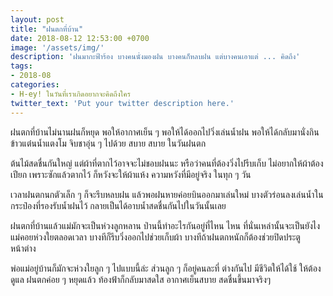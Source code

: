 ```yaml
---
layout: post
title: "ฝนตกที่บ้าน"
date: 2018-08-12 12:53:00 +0700
image: '/assets/img/'
description: 'ฝนมากะฟ้าร้อง บางคนนั่งมองฝน บางคนก็หลบฝน แต่บางคนเอาแต่ ... คิดถึง'
tags:
- 2018-08
categories:
- H-ey! ในวันที่เราเกิดอยากจะคิดถึงใคร
twitter_text: 'Put your twitter description here.'
---
```

ฝนตกที่บ้านไม่นานฝนก็หยุด พอให้อากาศเย็น ๆ พอให้ได้ออกไปวิ่งเล่นน้ำฝน พอให้ได้กลับมานั่งกินข้าวแต๋นน้ำแตงโม จิบชาอุ่น ๆ ไปด้วย สบาย สบาย ในวันฝนตก

ต้นไม้สดชื่นกันใหญ่ แต่ผ้าที่ตากไว้อาจจะไม่ชอบฝนนะ หรือว่าคนที่ต้องวิ่งไปรีบเก็บ ไม่อยากให้ผ้าต้องเปียก เพราะซักแล้วตากไว้ ก็หวังจะให้ผ้าแห้ง ความหวังที่มีอยู่จริง ในทุก ๆ วัน

เวลาฝนตกนกตัวเล็ก ๆ ก็จะรีบหลบฝน แล้วพอฝนหายค่อยบินออกมาเล่นใหม่ บางตัวร่อนลงเล่นน้ำในกระป๋องที่รองรับน้ำฝนไว้ กลายเป็นได้อาบน้ำสดชื่นกันไปในวันนั้นเลย

ฝนตกที่บ้านแล้วแม่มักจะเป็นห่วงลูกหลาน ป่านนี้ทำอะไรกันอยู่ที่ไหน ไหน ที่นั่นเหล่านั้นจะเป็นยังไง แม่คอยห่วงใยตลอดเวลา บางทีก็รีบวิ่งออกไปช่วยเก็บผ้า บางทีถ้าฝนตกหนักก็ต้องช่วยปิดประตู หน้าต่าง

พ่อแม่อยู่บ้านก็มักจะห่วงใยลูก ๆ ไปแบบนี้ล่ะ ส่วนลูก ๆ ก็อยู่คนละที่ ต่างกันไป มีชีวิตให้ได้ใช้ ให้ต้องดูแล ฝนตกค่อย ๆ หยุดแล้ว ท้องฟ้าก็กลับมาสดใส อากาศเย็นสบาย สดชื่นขึ้นมาจริงๆ
